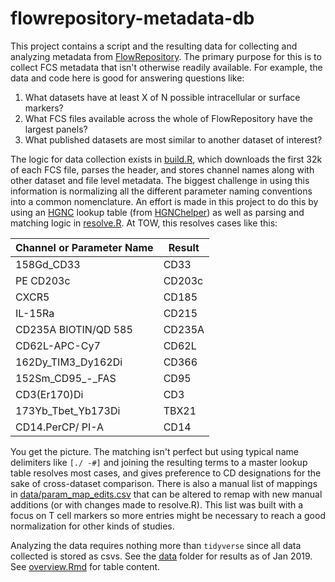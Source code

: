 # flowrepository-metadata-db

This project contains a script and the resulting data for collecting and analyzing metadata from [FlowRepository](https://flowrepository.org/).  The primary purpose for this is to collect FCS metadata that isn't otherwise readily available.  For example, the data and code here is good for answering questions like:

1. What datasets have at least X of N possible intracellular or surface markers?
2. What FCS files available across the whole of FlowRepository have the largest panels?
3. What published datasets are most similar to another dataset of interest?

The logic for data collection exists in [build.R](build.R), which downloads the first 32k of each FCS file, parses the header, and stores channel names along with other dataset and file level metadata.  The biggest challenge in using this information is normalizing all the
different parameter naming conventions into a common nomenclature.  An effort is made in this project to do this by using an [HGNC](https://www.genenames.org/) lookup table (from [HGNChelper](https://cran.r-project.org/web/packages/HGNChelper/index.html)) as well as parsing and matching logic in [resolve.R](resolve.R).  At TOW, this resolves cases like this:


| Channel or Parameter Name  | Result |
| ------------- | ------------- |
| 158Gd_CD33  | CD33  |
| PE CD203c  | CD203c  |
| CXCR5  | CD185  |
| IL-15Ra | CD215 |
| CD235A BIOTIN/QD 585  | CD235A  |
| CD62L-APC-Cy7 | CD62L |
| 162Dy_TIM3_Dy162Di|CD366|
| 152Sm_CD95_-_FAS|CD95|
| CD3(Er170)Di|CD3|
| 173Yb_Tbet_Yb173Di|TBX21|
| CD14.PerCP/ PI-A|CD14|

You get the picture.  The matching isn't perfect but using typical name delimiters like ```[./ -#]``` and joining the resulting terms to a master lookup table resolves most cases, and gives preference to CD designations for the sake of cross-dataset comparison.  There is also a manual list of mappings in [data/param_map_edits.csv](data/param_map_edits.csv) that can be altered to remap with new manual additions (or with changes made to resolve.R).  This list was built with a focus on T cell markers so more entries might be necessary to reach a good normalization for other kinds of studies.

Analyzing the data requires nothing more than ```tidyverse``` since all data collected is stored as csvs.  See the [data](data) folder for results as of Jan 2019.  See [overview.Rmd](overview.md) for table content.


